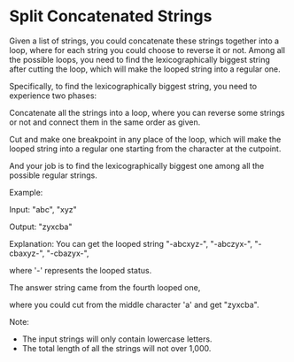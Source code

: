 # Split Concatenated Strings
 
Given a list of strings, you could concatenate these strings together into a loop, where for each string you could choose to reverse it or not. Among all the possible loops, you need to find the lexicographically biggest string after cutting the loop, which will make the looped string into a regular one.

Specifically, to find the lexicographically biggest string, you need to experience two phases:

Concatenate all the strings into a loop, where you can reverse some strings or not and connect them in the same order as given.

Cut and make one breakpoint in any place of the loop, which will make the looped string into a regular one starting from the character at the cutpoint.
 
And your job is to find the lexicographically biggest one among all the possible regular strings.

Example:

Input: "abc", "xyz"

Output: "zyxcba"

Explanation: You can get the looped string "-abcxyz-", "-abczyx-", "-cbaxyz-", "-cbazyx-", 

where '-' represents the looped status. 

The answer string came from the fourth looped one, 

where you could cut from the middle character 'a' and get "zyxcba".
 

Note:

* The input strings will only contain lowercase letters.
* The total length of all the strings will not over 1,000.